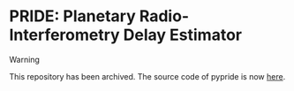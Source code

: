 # PRIDE: Planetary Radio-Interferometry Delay Estimator

>[!WARNING]
> This repository has been archived. The source code of pypride is now [here](https://github.com/alfonsoSR/pride).
